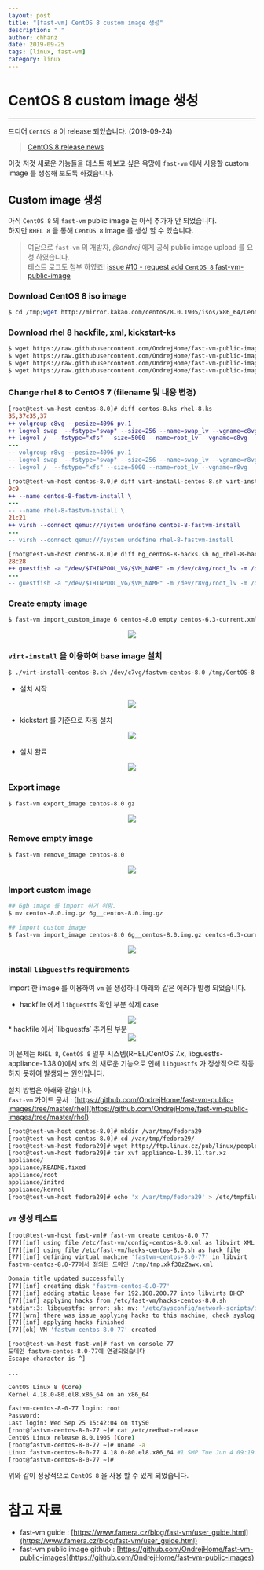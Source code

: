 ```yaml
--- 
layout: post
title: "[fast-vm] CentOS 8 custom image 생성"
description: " "
author: chhanz
date: 2019-09-25
tags: [linux, fast-vm]
category: linux
---
```


# CentOS 8 custom image 생성
* * *

드디어 `CentOS 8` 이 release 되었습니다. (2019-09-24)
> [CentOS 8 release news](https://twitter.com/CentOSProject/status/1173652996305170432)   

이것 저것 새로운 기능들을 테스트 해보고 싶은 욕망에 `fast-vm` 에서 사용할 custom image 를 생성해 보도록 하겠습니다.   
   
## Custom image 생성
아직 `CentOS 8` 의 `fast-vm` public image 는 아직 추가가 안 되었습니다.   
하지만 `RHEL 8` 을 통해 `CentOS 8` image 를 생성 할 수 있습니다.
   
> 여담으로 `fast-vm` 의 개발자, _@ondrej_ 에게 공식 public image upload 를 요청 하였습니다.   
> 테스트 로그도 첨부 하였죠! [issue #10 - request add `CentOS 8` fast-vm-public-image](https://github.com/OndrejHome/fast-vm-public-images/issues/10)   

### Download CentOS 8 iso image 
```bash
$ cd /tmp;wget http://mirror.kakao.com/centos/8.0.1905/isos/x86_64/CentOS-8-x86_64-1905-dvd1.iso
```
   
### Download rhel 8 hackfile, xml, kickstart-ks
```bash
$ wget https://raw.githubusercontent.com/OndrejHome/fast-vm-public-images/master/centos/xml/centos-6.3-current.xml
$ wget https://raw.githubusercontent.com/OndrejHome/fast-vm-public-images/master/rhel/ks/virt-install-rhel-8.sh
$ wget https://raw.githubusercontent.com/OndrejHome/fast-vm-public-images/master/rhel/hacks/6g_rhel-8-hacks.sh
$ wget https://raw.githubusercontent.com/OndrejHome/fast-vm-public-images/master/rhel/ks/rhel-8.ks
```
   
### Change rhel 8 to CentOS 7 (filename 및 내용 변경)
```diff
[root@test-vm-host centos-8.0]# diff centos-8.ks rhel-8.ks 
35,37c35,37
++ volgroup c8vg --pesize=4096 pv.1
++ logvol swap  --fstype="swap" --size=256 --name=swap_lv --vgname=c8vg
++ logvol /  --fstype="xfs" --size=5000 --name=root_lv --vgname=c8vg
---
-- volgroup r8vg --pesize=4096 pv.1
-- logvol swap  --fstype="swap" --size=256 --name=swap_lv --vgname=r8vg
-- logvol /  --fstype="xfs" --size=5000 --name=root_lv --vgname=r8vg

[root@test-vm-host centos-8.0]# diff virt-install-centos-8.sh virt-install-rhel-8.sh 
9c9 
++ --name centos-8-fastvm-install \
---
-- --name rhel-8-fastvm-install \
21c21
++ virsh --connect qemu:///system undefine centos-8-fastvm-install
---
-- virsh --connect qemu:///system undefine rhel-8-fastvm-install

[root@test-vm-host centos-8.0]# diff 6g_centos-8-hacks.sh 6g_rhel-8-hacks.sh
28c28 
++ guestfish -a "/dev/$THINPOOL_VG/$VM_NAME" -m /dev/c8vg/root_lv -m /dev/sda1:/boot --selinux <<EOF
---
-- guestfish -a "/dev/$THINPOOL_VG/$VM_NAME" -m /dev/r8vg/root_lv -m /dev/sda1:/boot --selinux <<EOF
```
   
### Create empty image
```bash
$ fast-vm import_custom_image 6 centos-8.0 empty centos-6.3-current.xml  
```
   
<center><img src="/assets/images/post/2019-09-25-fastvm-custom-image/img-1.png" style="max-width: 100%; height: auto;"></center>   
   
### `virt-install` 을 이용하여 base image 설치
```bash
$ ./virt-install-centos-8.sh /dev/c7vg/fastvm-centos-8.0 /tmp/CentOS-8-x86_64-1905-dvd1.iso centos-8.ks
```
* 설치 시작   
<center><img src="/assets/images/post/2019-09-25-fastvm-custom-image/img-2.png" style="max-width: 100%; height: auto;"></center>   
   
* kickstart 를 기준으로 자동 설치   
<center><img src="/assets/images/post/2019-09-25-fastvm-custom-image/img-3.png" style="max-width: 100%; height: auto;"></center>   
   
* 설치 완료   
<center><img src="/assets/images/post/2019-09-25-fastvm-custom-image/img-4.png" style="max-width: 100%; height: auto;"></center>   
   

### Export image
```bash
$ fast-vm export_image centos-8.0 gz 
```
<center><img src="/assets/images/post/2019-09-25-fastvm-custom-image/img-5.png" style="max-width: 100%; height: auto;"></center>   
   
### Remove empty image
```bash
$ fast-vm remove_image centos-8.0 
```
<center><img src="/assets/images/post/2019-09-25-fastvm-custom-image/img-6.png" style="max-width: 100%; height: auto;"></center>   

### Import custom image
```bash
## 6gb image 를 import 하기 위함.
$ mv centos-8.0.img.gz 6g__centos-8.0.img.gz    

## import custom image  
$ fast-vm import_image centos-8.0 6g__centos-8.0.img.gz centos-6.3-current.xml 6g_centos-8-hacks.sh  
```
   
<center><img src="/assets/images/post/2019-09-25-fastvm-custom-image/img-7.png" style="max-width: 100%; height: auto;"></center>   
   
### install `libguestfs` requirements
Import 한 image 를 이용하여 `vm` 을 생성하니 아래와 같은 에러가 발생 되었습니다.   

* hackfile 에서 `libguestfs` 확인 부분 삭제 case   
<center><img src="/assets/images/post/2019-09-25-fastvm-custom-image/error.png" style="max-width: 100%; height: auto;"></center>   
* hackfile 에서 `libguestfs` 추가된 부분   
<center><img src="/assets/images/post/2019-09-25-fastvm-custom-image/img-8.png" style="max-width: 100%; height: auto;"></center>   
    
이 문제는 `RHEL 8`, `CentOS 8` 일부 시스템(RHEL/CentOS 7.x, libguestfs-appliance-1.38.0)에서 `xfs` 의 새로운 기능으로 인해 `libguestfs` 가 정상적으로 작동하지 못하여 발생되는 원인입니다.  
   
설치 방법은 아래와 같습니다.   
`fast-vm` 가이드 문서 : [https://github.com/OndrejHome/fast-vm-public-images/tree/master/rhel](https://github.com/OndrejHome/fast-vm-public-images/tree/master/rhel)   
   
```bash
[root@test-vm-host centos-8.0]# mkdir /var/tmp/fedora29
[root@test-vm-host centos-8.0]# cd /var/tmp/fedora29/
[root@test-vm-host fedora29]# wget http://ftp.linux.cz/pub/linux/people/ondrej_famera/fastvm-images/appliance-1.39.11.tar.xz
[root@test-vm-host fedora29]# tar xvf appliance-1.39.11.tar.xz  
appliance/
appliance/README.fixed
appliance/root
appliance/initrd 
appliance/kernel 
[root@test-vm-host fedora29]# echo 'x /var/tmp/fedora29' > /etc/tmpfiles.d/fast-vm-fedora29-appliance.conf
```
   
### `vm` 생성 테스트
```bash
[root@test-vm-host fast-vm]# fast-vm create centos-8.0 77
[77][inf] using file /etc/fast-vm/config-centos-8.0.xml as libvirt XML 
[77][inf] using file /etc/fast-vm/hacks-centos-8.0.sh as hack file 
[77][inf] defining virtual machine 'fastvm-centos-8.0-77' in libvirt 
fastvm-centos-8.0-77에서 정의된 도메인 /tmp/tmp.xkf30zZawx.xml 

Domain title updated successfully 
[77][inf] creating disk 'fastvm-centos-8.0-77' 
[77][inf] adding static lease for 192.168.200.77 into libvirts DHCP 
[77][inf] applying hacks from /etc/fast-vm/hacks-centos-8.0.sh 
*stdin*:3: libguestfs: error: sh: mv: '/etc/sysconfig/network-scripts/ifcfg-ens3' and '/etc/sysconfig/network-scripts/ifcfg-ens3' are the same file 
[77][wrn] there was issue applying hacks to this machine, check syslog for more details 
[77][inf] applying hacks finished 
[77][ok] VM 'fastvm-centos-8.0-77' created

[root@test-vm-host fast-vm]# fast-vm console 77 
도메인 fastvm-centos-8.0-77에 연결되었습니다 
Escape character is ^]

...

CentOS Linux 8 (Core) 
Kernel 4.18.0-80.el8.x86_64 on an x86_64

fastvm-centos-8-0-77 login: root 
Password:  
Last login: Wed Sep 25 15:42:04 on ttyS0 
[root@fastvm-centos-8-0-77 ~]# cat /etc/redhat-release  
CentOS Linux release 8.0.1905 (Core)  
[root@fastvm-centos-8-0-77 ~]# uname -a 
Linux fastvm-centos-8-0-77 4.18.0-80.el8.x86_64 #1 SMP Tue Jun 4 09:19:46 UTC 2019 x86_64 x86_64 x86_64 GNU/Linux 
[root@fastvm-centos-8-0-77 ~]#
```
   
위와 같이 정상적으로 `CentOS 8` 을 사용 할 수 있게 되었습니다.   

# 참고 자료
* fast-vm guide : [https://www.famera.cz/blog/fast-vm/user_guide.html](https://www.famera.cz/blog/fast-vm/user_guide.html)   
* fast-vm public image github : [https://github.com/OndrejHome/fast-vm-public-images](https://github.com/OndrejHome/fast-vm-public-images)   
   
   

